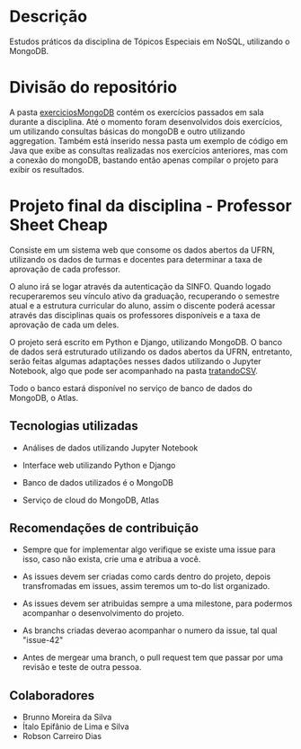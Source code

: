 # Descrição
Estudos práticos da disciplina de Tópicos Especiais em NoSQL, utilizando o MongoDB. 

# Divisão do repositório

A pasta [exerciciosMongoDB](https://github.com/itepifanio/mongoStudy/tree/master/exerciciosMongoDB) contém os exercícios passados em sala durante a disciplina. Até o momento foram desenvolvidos dois exercícios, um utilizando consultas básicas do mongoDB e outro utilizando aggregation. Também está inserido nessa pasta um exemplo de código em Java que exibe as consultas realizadas nos exercícios anteriores, mas com a conexão do mongoDB, bastando então apenas compilar o projeto para exibir os resultados.

# Projeto final da disciplina - Professor Sheet Cheap

Consiste em um sistema web que consome os dados abertos da UFRN, utilizando os dados de turmas e docentes para determinar a taxa de aprovação de cada professor. 

O aluno irá se logar através da autenticação da SINFO. Quando logado recuperaremos seu vínculo ativo da graduação, recuperando o semestre atual e a estrutura curricular do aluno, assim o discente poderá acessar através das disciplinas quais os professores disponíveis e a taxa de aprovação de cada um deles.

O projeto será escrito em Python e Django, utilizando MongoDB. O banco de dados será estruturado utilizando os dados abertos da UFRN, entretanto, serão feitas algumas adaptações nesses dados utilizando o Jupyter Notebook, algo que pode ser acompanhado na pasta [tratandoCSV](https://github.com/itepifanio/mongoStudy/blob/master/projeto/tratandoCSV/Turmas%20de%20graduacao%202015-2018%20.ipynb).

Todo o banco estará disponível no serviço de banco de dados do MongoDB, o Atlas. 

## Tecnologias utilizadas

- Análises de dados utilizando Jupyter Notebook

- Interface web utilizando Python e Django

- Banco de dados utilizados é o MongoDB

- Serviço de cloud do MongoDB, Atlas

## Recomendações de contribuição

- Sempre que for implementar algo verifique se existe uma issue para isso, caso não exista, crie uma e atribua a você. 

- As issues devem ser criadas como cards dentro do projeto, depois transfromadas em issues, assim teremos um to-do list organizado.

- As issues devem ser atribuidas sempre a uma milestone, para podermos acompanhar o desenvolvimento do projeto. 

- As branchs criadas deverao acompanhar o numero da issue, tal qual "issue-42"

- Antes de mergear uma branch, o pull request tem que passar por uma revisão e teste de outra pessoa.

## Colaboradores 

- Brunno Moreira da Silva
- Ítalo Epifânio de Lima e Silva
- Robson Carreiro Dias
